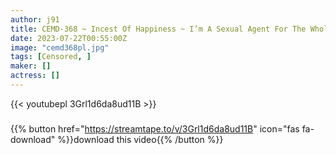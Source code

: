 ```yaml
---
author: j91
title: CEMD-368 ~ Incest Of Happiness ~ I’m A Sexual Agent For The Whole Family Kurumi Sakura
date: 2023-07-22T00:55:00Z
image: "cemd368pl.jpg"
tags: [Censored, ]
maker: []
actress: []
---
```



{{< youtubepl 3Grl1d6da8ud11B >}}
###

{{% button href="https://streamtape.to/v/3Grl1d6da8ud11B" icon="fas fa-download" %}}download this video{{% /button %}}
